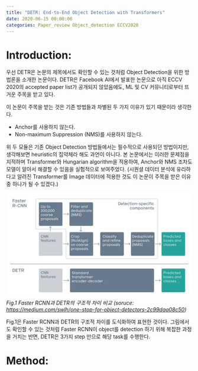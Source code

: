 ```yaml
---
title: "DETR: End-to-End Object Detection with Transformers"
date: 2020-06-15 00:00:00
categories: Paper_review Object_detection ECCV2020
---
```


# Introduction:

우선 DETR은 논문의 제목에서도 확인할 수 있는 것처럼 Object Detection을 위한 방법론을 소개한 논문이다.
DETR은 Facebook AI에서 발표한 논문으로 아직 ECCV 2020의 accepted paper list가 공개되지 않았음에도,
ML 및 CV 커뮤니티로부터 뜨거운 주목을 받고 있다.

이 논문이 주목을 받는 것은 기존 방법들과 차별된 두 가지 이유가 있기 때문이라 생각한다. 
- Anchor를 사용하지 않는다.
- Non-maximum Suppression (NMS)를 사용하지 않는다.

위 두 모듈은 기존 Object Detection 방법들에서는 필수적으로 사용되던 방법이지만, 생각해보면 heuristic의 집약체라 해도 과언이 아니다. 
본 논문에서는 이러한 문제점을 지적하며 Transformer와 Hungarian algorithm을 적용하여,
Anchor와 NMS 조차도 모델이 알아서 해결할 수 있음을 실험적으로 보여주었다.
(시퀀셜 데이터 분석에 유리하다고 알려진 Transformer를 Image 데이터에 적용한 것도 이 논문이 주목을 받은 이유 중 하나가 될 수 있겠다.)

![Fig1](/assets/images/2020_0615/fig1_frcnn_vs_detr.png)
*Fig.1 Faster RCNN과 DETR의 구조적 차이 비교 (soruce: https://medium.com/swlh/one-stop-for-object-detectors-2c99daa08c50)*

Fig.1은 Faster RCNN과 DETR의 구조적 차이를 도식화하여 표현한 것이다. 
그림에서도 확인할 수 있는 것처럼 Faster RCNN이 object를 detection 하기 위해 복잡한 과정을 거치는 반면,
DETR은 3가지 step 만으로 해당 task를 수행한다.

# Method:
